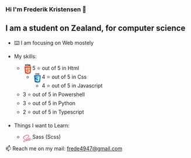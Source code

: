 ### Hi I'm Frederik Kristensen 👋

## I am a student on Zealand, for computer science 

- ⌨️ I am focusing on Web mostely

- My skills:
    - 5 :star: out of 5 in Html <img align="left" alt="HTML5" width="26px" src="https://raw.githubusercontent.com/github/explore/80688e429a7d4ef2fca1e82350fe8e3517d3494d/topics/html/html.png" />
    - 4 :star: out of 5 in Css <img align="left" alt="CSS3" width="26px" src="https://raw.githubusercontent.com/github/explore/80688e429a7d4ef2fca1e82350fe8e3517d3494d/topics/css/css.png" />
    - 4 :star: out of 5 in Javascript
    - 3 :star: out of 5 in Powershell
    - 3 :star: out of 5 in Python
    - 2 :star: out of 5 in Typescript

- Things I want to Learn:
    - <img align="left" alt="Sass" width="26px" src="https://raw.githubusercontent.com/github/explore/80688e429a7d4ef2fca1e82350fe8e3517d3494d/topics/sass/sass.png" /> Sass (Scss)

📫 Reach me on my mail: frede4947@gmail.com

